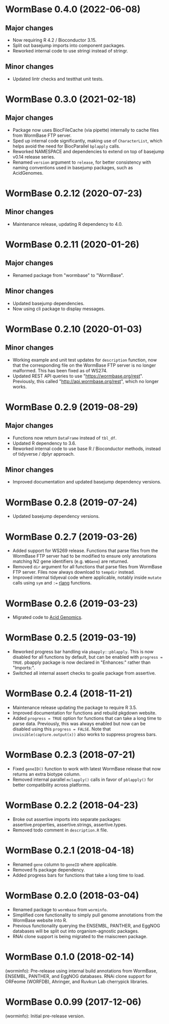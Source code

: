 # WormBase 0.4.0 (2022-06-08)

## Major changes

- Now requiring R 4.2 / Bioconductor 3.15.
- Split out basejump imports into component packages.
- Reworked internal code to use stringi instead of stringr.

## Minor changes

- Updated lintr checks and testthat unit tests.

# WormBase 0.3.0 (2021-02-18)

## Major changes

- Package now uses BiocFileCache (via pipette) internally to cache files
  from WormBase FTP server.
- Sped up internal code significantly, making use of `CharacterList`, which
  helps avoid the need for BiocParallel `bplapply` calls.
- Reworked NAMESPACE and dependencies to extend on top of basejump v0.14
  release series.
- Renamed `version` argument to `release`, for better consistency with naming
  conventions used in basejump packages, such as AcidGenomes.

# WormBase 0.2.12 (2020-07-23)

## Minor changes

- Maintenance release, updating R dependency to 4.0.

# WormBase 0.2.11 (2020-01-26)

## Major changes

- Renamed package from "wormbase" to "WormBase".

## Minor changes

- Updated basejump dependencies.
- Now using cli package to display messages.

# WormBase 0.2.10 (2020-01-03)

## Minor changes

- Working example and unit test updates for `description` function, now that
  the corresponding file on the WormBase FTP server is no longer malformed.
  This has been fixed as of WS274.
- Updated REST API queries to use "https://wormbase.org/rest". Previously, this
  called "http://api.wormbase.org/rest", which no longer works.

# WormBase 0.2.9 (2019-08-29)

## Major changes

- Functions now return `DataFrame` instead of `tbl_df`.
- Updated R dependency to 3.6.
- Reworked internal code to use base R / Bioconductor methods, instead of
  tidyverse / dplyr approach.

## Minor changes

- Improved documentation and updated basejump dependency versions.

# WormBase 0.2.8 (2019-07-24)

- Updated basejump dependency versions.

# WormBase 0.2.7 (2019-03-26)

- Added support for WS269 release. Functions that parse files from the WormBase
  FTP server had to be modified to ensure only annotations matching N2 gene
  identifiers (e.g. `WBGene`) are returned.
- Removed `dir` argument for all functions that parse files from WormBase FTP
  server. Files now always download to `tempdir` instead.
- Improved internal tidyeval code where applicable, notably inside `mutate`
  calls using `sym` and `:=` [rlang][] functions.

# WormBase 0.2.6 (2019-03-23)

- Migrated code to [Acid Genomics][].

# WormBase 0.2.5 (2019-03-19)

- Reworked progress bar handling via `pbapply::pblapply`. This is now disabled
  for all functions by default, but can be enabled with `progress = TRUE`.
  pbapply package is now declared in "Enhances:" rather than "Imports:".
- Switched all internal assert checks to goalie package from assertive.

# WormBase 0.2.4 (2018-11-21)

- Maintenance release updating the package to require R 3.5.
- Improved documentation for functions and rebuild pkgdown website.
- Added `progress = TRUE` option for functions that can take a long time to
  parse data. Previously, this was always enabled but now can be disabled
  using this `progress = FALSE`. Note that `invisible(capture.output(x))` also
  works to suppress progress bars.

# WormBase 0.2.3 (2018-07-21)

- Fixed `geneID()` function to work with latest WormBase release that now
  returns an extra biotype column.
- Removed internal parallel `mclapply()` calls in favor of `pblapply()` for
  better compatibility across platforms.

# WormBase 0.2.2 (2018-04-23)

- Broke out assertive imports into separate packages: assertive.properties,
  assertive.strings, assertive.types.
- Removed todo comment in `description.R` file.

# WormBase 0.2.1 (2018-04-18)

- Renamed `gene` column to `geneID` where applicable.
- Removed fs package dependency.
- Added progress bars for functions that take a long time to load.

# WormBase 0.2.0 (2018-03-04)

- Renamed package to `wormbase` from `worminfo`.
- Simplified core functionality to simply pull genome annotations from the
  WormBase website into R.
- Previous functionality querying the ENSEMBL, PANTHER, and EggNOG databases
  will be split out into organism-agnostic packages.
- RNAi clone support is being migrated to the rnaiscreen package.

# WormBase 0.1.0 (2018-02-14)

(worminfo): Pre-release using internal build annotations from WormBase, ENSEMBL,
PANTHER, and EggNOG databases. RNAi clone support for ORFeome (WORFDB),
Ahringer, and Ruvkun Lab cherrypick libraries.

# WormBase 0.0.99 (2017-12-06)

(worminfo): Initial pre-release version.

[Acid Genomics]: https://acidgenomics.com/
[rlang]: https://rlang.r-lib.org/

